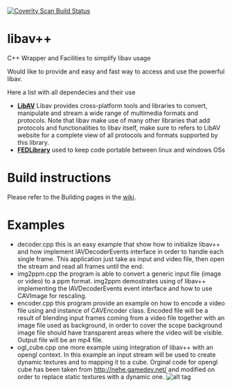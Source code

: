 <a href="https://scan.coverity.com/projects/4899">
  <img alt="Coverity Scan Build Status"
       src="https://scan.coverity.com/projects/4899/badge.svg"/>
</a>

# libav++
C++ Wrapper and Facilities to simplify libav usage

Would like to provide and easy and fast way to access and use the powerful libav. 

Here a list with all dependecies and their use

 - [**LibAV**](https://www.libav.org/) Libav provides cross-platform tools and libraries to convert, manipulate and stream a wide range of multimedia formats and protocols. Note that libav make use of many other libraries that add protocols and functionalities to libav itself, make sure to refers to LibAV website for a complete view of all protocols and formats supported by this library.
 - [**FEDLibrary**](http://fedlibrary.sourceforge.net/) used to keep code portable between linux and windows OSs
 
# Build instructions

Please refer to the Building pages in the [wiki](https://github.com/fe-dagostino/libavcpp/wiki).

# Examples

 - decoder.cpp     this is an easy example that show how to initialize libav++ and how implement IAVDecoderEvents
                   interface in order to handle each single frame. This application just take as input and video file,
                   then open the stream and read all frames until the end.
 - img2ppm.cpp     the program is able to convert a generic input file (image or video) to a ppm format.
                   img2ppm demostrates using of libav++ implementing the IAVDecoderEvents event interface and how to
                   use CAVImage for rescaling.
 - encoder.cpp     this program provide an example on how to encode a video file using and instance of CAVEncoder class. 
                   Encoded file will be a result of blending input frames coming from a video file together with an image
                   file used as background, in order to cover the scope background image file should have transparent areas
                   where the video will be visible. Output file will be an mp4 file.
 - ogl_cube.cpp    one more example using integration of libav++ with an opengl context. In this example an input stream
                   will be used to create dynamic textures and to mapping it to a cube.
                   Orginal code for opengl cube has been taken from http://nehe.gamedev.net/ and modified on order 
                   to replace static textures with a dynamic one.
                   ![alt tag](https://raw.github.com/fe-dagostino/libavcpp/master/examples/res/ogl_cube.png)
 
